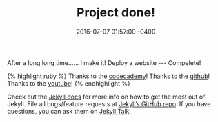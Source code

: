 ﻿---
layout: post
title:  "Project done!"
date:   2016-07-07 01:57:00 -0400
categories: jekyll update
---
After a long long time...... I make it!
Deploy a website --- Compelete!

{% highlight ruby %}
Thanks to the [codecademy][Codecademy]!
 Thanks to the [github][Github]! 
Thanks to the [youtube][Youtube]!
{% endhighlight %}

Check out the [Jekyll docs][jekyll-docs] for more info on how to get the most out of Jekyll. File all bugs/feature requests at [Jekyll’s GitHub repo][jekyll-gh]. If you have questions, you can ask them on [Jekyll Talk][jekyll-talk].

[jekyll-docs]: http://jekyllrb.com/docs/home
[jekyll-gh]:   https://github.com/jekyll/jekyll
[jekyll-talk]: https://talk.jekyllrb.com/
[Codecademy]: http://codecademy.com/
[Github]: http://github.com/
[Youtube]: http://www.youtube.com/